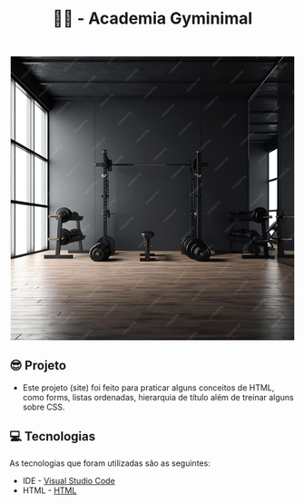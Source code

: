 <h1 align="center">🏋️‍♂️ - Academia Gyminimal</h1>

<br>

<p align="center">
  <a href="#">
    <img src="gyminimal-jpg.jpg" width="500" alt="gym-photo">
  </a>
</p>

<h2>😎 Projeto </h2>

- Este projeto (site) foi feito para praticar alguns conceitos de HTML, como forms, listas ordenadas, hierarquia de título além de treinar alguns sobre CSS.<br>

<h2>💻 Tecnologias </h2>

As tecnologias que foram utilizadas são as seguintes: 

- IDE - <a href="https://code.visualstudio.com/">Visual Studio Code</a>
- HTML - <a href="https://developer.mozilla.org/pt-BR/docs/Web/HTML">HTML</a>
